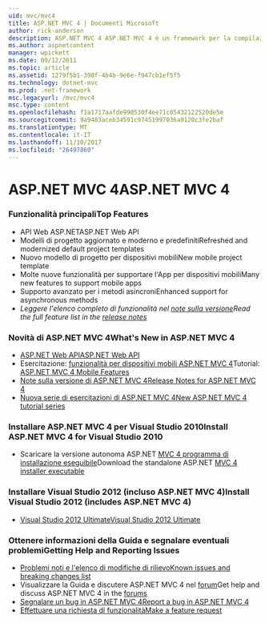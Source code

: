 ```yaml
---
uid: mvc/mvc4
title: ASP.NET MVC 4 | Documenti Microsoft
author: rick-anderson
description: ASP.NET MVC 4 ASP.NET MVC 4 è un framework per la compilazione di applicazioni web scalabili e basate su standard utilizzando schemi progettuali ben definiti e la potenza di AS....
ms.author: aspnetcontent
manager: wpickett
ms.date: 09/12/2011
ms.topic: article
ms.assetid: 1279f5b1-390f-4b4b-9e6e-f947cb1ef5f5
ms.technology: dotnet-mvc
ms.prod: .net-framework
msc.legacyurl: /mvc/mvc4
msc.type: content
ms.openlocfilehash: f1a1717aafde990530f4ee71c05432122520de5e
ms.sourcegitcommit: 9a9483aceb34591c97451997036a9120c3fe2baf
ms.translationtype: MT
ms.contentlocale: it-IT
ms.lasthandoff: 11/10/2017
ms.locfileid: "26497860"
---
```

<a name="aspnet-mvc-4"></a><span data-ttu-id="30016-103">ASP.NET MVC 4</span><span class="sxs-lookup"><span data-stu-id="30016-103">ASP.NET MVC 4</span></span>
====================
### <a name="top-features"></a><span data-ttu-id="30016-104">Funzionalità principali</span><span class="sxs-lookup"><span data-stu-id="30016-104">Top Features</span></span>

- <span data-ttu-id="30016-105">API Web ASP.NET</span><span class="sxs-lookup"><span data-stu-id="30016-105">ASP.NET Web API</span></span>
- <span data-ttu-id="30016-106">Modelli di progetto aggiornato e moderno e predefiniti</span><span class="sxs-lookup"><span data-stu-id="30016-106">Refreshed and modernized default project templates</span></span>
- <span data-ttu-id="30016-107">Nuovo modello di progetto per dispositivi mobili</span><span class="sxs-lookup"><span data-stu-id="30016-107">New mobile project template</span></span>
- <span data-ttu-id="30016-108">Molte nuove funzionalità per supportare l'App per dispositivi mobili</span><span class="sxs-lookup"><span data-stu-id="30016-108">Many new features to support mobile apps</span></span>
- <span data-ttu-id="30016-109">Supporto avanzato per i metodi asincroni</span><span class="sxs-lookup"><span data-stu-id="30016-109">Enhanced support for asynchronous methods</span></span>
- <span data-ttu-id="30016-110">*Leggere l'elenco completo di funzionalità nel [note sulla versione](../whitepapers/mvc4-release-notes.md)*</span><span class="sxs-lookup"><span data-stu-id="30016-110">*Read the full feature list in the [release notes](../whitepapers/mvc4-release-notes.md)*</span></span>


### <a name="whats-new-in-aspnet-mvc-4"></a><span data-ttu-id="30016-111">Novità di ASP.NET MVC 4</span><span class="sxs-lookup"><span data-stu-id="30016-111">What's New in ASP.NET MVC 4</span></span>

- [<span data-ttu-id="30016-112">ASP.NET Web API</span><span class="sxs-lookup"><span data-stu-id="30016-112">ASP.NET Web API</span></span>](../web-api/index.md)
- <span data-ttu-id="30016-113">Esercitazione: [funzionalità per dispositivi mobili ASP.NET MVC 4](overview/older-versions/aspnet-mvc-4-mobile-features.md)</span><span class="sxs-lookup"><span data-stu-id="30016-113">Tutorial: [ASP.NET MVC 4 Mobile Features](overview/older-versions/aspnet-mvc-4-mobile-features.md)</span></span>
- [<span data-ttu-id="30016-114">Note sulla versione di ASP.NET MVC 4</span><span class="sxs-lookup"><span data-stu-id="30016-114">Release Notes for ASP.NET MVC 4</span></span>](../whitepapers/mvc4-release-notes.md)
- [<span data-ttu-id="30016-115">Nuova serie di esercitazioni di ASP.NET MVC 4</span><span class="sxs-lookup"><span data-stu-id="30016-115">New ASP.NET MVC 4 tutorial series</span></span>](overview/older-versions/getting-started-with-aspnet-mvc4/intro-to-aspnet-mvc-4.md)


### <a name="install-aspnet-mvc-4-for-visual-studio-2010"></a><span data-ttu-id="30016-116">Installare ASP.NET MVC 4 per Visual Studio 2010</span><span class="sxs-lookup"><span data-stu-id="30016-116">Install ASP.NET MVC 4 for Visual Studio 2010</span></span>

- <span data-ttu-id="30016-117">Scaricare la versione autonoma ASP.NET [MVC 4 programma di installazione eseguibile](https://www.microsoft.com/download/details.aspx?id=30683)</span><span class="sxs-lookup"><span data-stu-id="30016-117">Download the standalone ASP.NET [MVC 4 installer executable](https://www.microsoft.com/download/details.aspx?id=30683)</span></span>


### <a name="install-visual-studio-2012-includes-aspnet-mvc-4"></a><span data-ttu-id="30016-118">Installare Visual Studio 2012 (incluso ASP.NET MVC 4)</span><span class="sxs-lookup"><span data-stu-id="30016-118">Install Visual Studio 2012 (includes ASP.NET MVC 4)</span></span>

- [<span data-ttu-id="30016-119">Visual Studio 2012 Ultimate</span><span class="sxs-lookup"><span data-stu-id="30016-119">Visual Studio 2012 Ultimate</span></span>](https://go.microsoft.com/fwlink/?linkid=247148)


### <a name="getting-help-and-reporting-issues"></a><span data-ttu-id="30016-120">Ottenere informazioni della Guida e segnalare eventuali problemi</span><span class="sxs-lookup"><span data-stu-id="30016-120">Getting Help and Reporting Issues</span></span>

- [<span data-ttu-id="30016-121">Problemi noti e l'elenco di modifiche di rilievo</span><span class="sxs-lookup"><span data-stu-id="30016-121">Known issues and breaking changes list</span></span>](../whitepapers/mvc4-release-notes.md#_Toc303253815)
- <span data-ttu-id="30016-122">Visualizzare la Guida e discutere ASP.NET MVC 4 nel [forum](https://forums.asp.net/1146.aspx)</span><span class="sxs-lookup"><span data-stu-id="30016-122">Get help and discuss ASP.NET MVC 4 in the [forums](https://forums.asp.net/1146.aspx)</span></span>
- [<span data-ttu-id="30016-123">Segnalare un bug in ASP.NET MVC 4</span><span class="sxs-lookup"><span data-stu-id="30016-123">Report a bug in ASP.NET MVC 4</span></span>](https://github.com/aspnet/AspNetWebStack/issues)
- [<span data-ttu-id="30016-124">Effettuare una richiesta di funzionalità</span><span class="sxs-lookup"><span data-stu-id="30016-124">Make a feature request</span></span>](http://aspnet.uservoice.com/forums/41201-asp-net-mvc)
